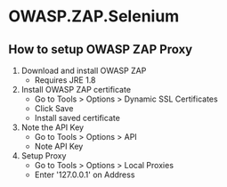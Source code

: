 # OWASP.ZAP.Selenium

## How to setup OWASP ZAP Proxy

1. Download and install OWASP ZAP
    - Requires JRE 1.8
2. Install OWASP ZAP certificate
    - Go to Tools > Options > Dynamic SSL Certificates
    - Click Save
    - Install saved certificate
3. Note the API Key
    - Go to Tools > Options > API
    - Note API Key
4. Setup Proxy
    - Go to Tools > Options > Local Proxies
    - Enter '127.0.0.1' on Address
